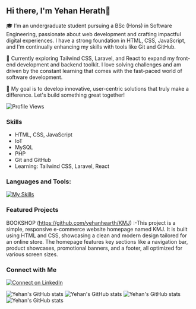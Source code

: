 ## Hi there, I'm Yehan Herath👋

🎓 I’m an undergraduate student pursuing a BSc (Hons) in Software Engineering, passionate about web development and crafting impactful digital experiences. I have a strong foundation in HTML, CSS, JavaScript, and I'm continually enhancing my skills with tools like Git and GitHub.

🌱 Currently exploring Tailwind CSS, Laravel, and React to expand my front-end development and backend toolkit. I love solving challenges and am driven by the constant learning that comes with the fast-paced world of software development.

🚀 My goal is to develop innovative, user-centric solutions that truly make a difference. Let's build something great together!

![Profile Views](https://komarev.com/ghpvc/?username=your-github-yehanhearth&color=blue)

### Skills
- HTML, CSS, JavaScript
- IoT
- MySQL
- PHP
- Git and GitHub
- Learning: Tailwind CSS, Laravel, React

### Languages and Tools:

[![My Skills](https://skillicons.dev/icons?i=js,html,css,bootstrap,git,github,mysql,php,tailwind,arduino,vscode)](https://skillicons.dev)

### Featured Projects
BOOKSHOP (https://github.com/yehanhearth/KMJ) :-This project is a simple, responsive e-commerce website homepage named KMJ. It is built using HTML and CSS, showcasing a clean and modern design tailored for an online store.  The homepage features key sections like a navigation bar, product showcases, promotional banners, and a footer, all optimized for various screen sizes.

### Connect with Me
[![Connect on LinkedIn](https://skillicons.dev/icons?i=linkedin)](https://www.linkedin.com/in/yehan-herath-833215267/)






![Yehan's GitHub stats](http://github-profile-summary-cards.vercel.app/api/cards/profile-details?username=yehanhearth&theme=github_dark)
![Yehan's GitHub stats](http://github-profile-summary-cards.vercel.app/api/cards/most-commit-language?username=yehanhearth&theme=github_dark&exclude=html,css,tailwind)
![Yehan's GitHub stats](http://github-profile-summary-cards.vercel.app/api/cards/stats?username=yehanhearth&theme=github_dark)
![Yehan's GitHub stats](http://github-profile-summary-cards.vercel.app/api/cards/productive-time?username=yehanhearth&theme=github_dark&utcOffset=+05.30)


